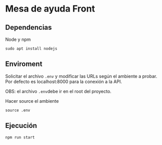 # Mesa de ayuda Front

## Dependencias

Node y npm
```
sudo apt install nodejs
```

## Enviroment
Solicitar el archivo `.env` y modificar las URLs según el ambiente a probar.
Por defecto es localhost:8000 para la conexión a la API.


OBS: el archivo `.env`debe ir en el root del proyecto.

Hacer source el ambiente
```
source .env
```

## Ejecución
```
npm run start
```

